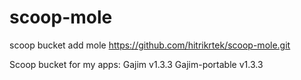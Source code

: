 # scoop-mole

scoop bucket add mole https://github.com/hitrikrtek/scoop-mole.git

Scoop bucket for my apps:
Gajim v1.3.3
Gajim-portable v1.3.3
